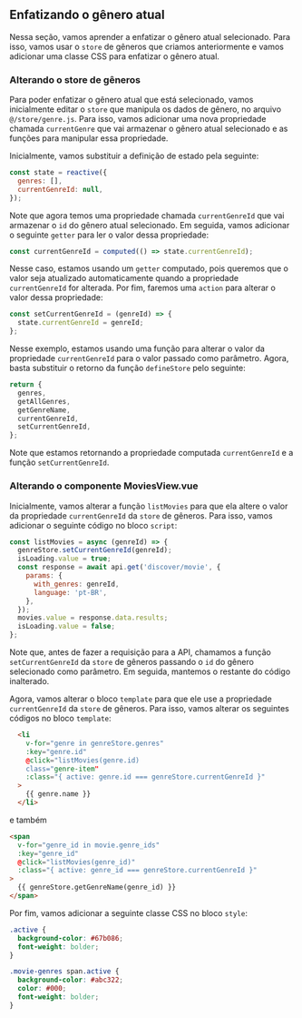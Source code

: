 ## Enfatizando o gênero atual

Nessa seção, vamos aprender a enfatizar o gênero atual selecionado. Para isso, vamos usar o `store` de gêneros que criamos anteriormente e vamos adicionar uma classe CSS para enfatizar o gênero atual.

### Alterando o store de gêneros

Para poder enfatizar o gênero atual que está selecionado, vamos inicialmente editar o `store` que manipula os dados de gênero, no arquivo `@/store/genre.js`. Para isso, vamos adicionar uma nova propriedade chamada `currentGenre` que vai armazenar o gênero atual selecionado e as funções para manipular essa propriedade.

Inicialmente, vamos substituir a definição de estado pela seguinte:

```js
const state = reactive({
  genres: [],
  currentGenreId: null,
});
```

Note que agora temos uma propriedade chamada `currentGenreId` que vai armazenar o `id` do gênero atual selecionado. Em seguida, vamos adicionar o seguinte `getter` para ler o valor dessa propriedade:

```js
const currentGenreId = computed(() => state.currentGenreId);
```

Nesse caso, estamos usando um `getter` computado, pois queremos que o valor seja atualizado automaticamente quando a propriedade `currentGenreId` for alterada. Por fim, faremos uma `action` para alterar o valor dessa propriedade:

```js
const setCurrentGenreId = (genreId) => {
  state.currentGenreId = genreId;
};
```

Nesse exemplo, estamos usando uma função para alterar o valor da propriedade `currentGenreId` para o valor passado como parâmetro. Agora, basta substituir o retorno da função `defineStore` pelo seguinte:

```js
return {
  genres,
  getAllGenres,
  getGenreName,
  currentGenreId,
  setCurrentGenreId,
};
```

Note que estamos retornando a propriedade computada `currentGenreId` e a função `setCurrentGenreId`.

### Alterando o componente MoviesView.vue

Inicialmente, vamos alterar a função `listMovies` para que ela altere o valor da propriedade `currentGenreId` da `store` de gêneros. Para isso, vamos adicionar o seguinte código no bloco `script`:

```js
const listMovies = async (genreId) => {
  genreStore.setCurrentGenreId(genreId);
  isLoading.value = true;
  const response = await api.get('discover/movie', {
    params: {
      with_genres: genreId,
      language: 'pt-BR',
    },
  });
  movies.value = response.data.results;
  isLoading.value = false;
};
```

Note que, antes de fazer a requisição para a API, chamamos a função `setCurrentGenreId` da `store` de gêneros passando o `id` do gênero selecionado como parâmetro. Em seguida, mantemos o restante do código inalterado.

Agora, vamos alterar o bloco `template` para que ele use a propriedade `currentGenreId` da `store` de gêneros. Para isso, vamos alterar os seguintes códigos no bloco `template`:

```html
  <li
    v-for="genre in genreStore.genres"
    :key="genre.id"
    @click="listMovies(genre.id)
    class="genre-item"
    :class="{ active: genre.id === genreStore.currentGenreId }"
  >
    {{ genre.name }}
  </li>
```

e também

```html
<span
  v-for="genre_id in movie.genre_ids"
  :key="genre_id"
  @click="listMovies(genre_id)"
  :class="{ active: genre_id === genreStore.currentGenreId }"
>
  {{ genreStore.getGenreName(genre_id) }}
</span>
```

Por fim, vamos adicionar a seguinte classe CSS no bloco `style`:

```css
.active {
  background-color: #67b086;
  font-weight: bolder;
}

.movie-genres span.active {
  background-color: #abc322;
  color: #000;
  font-weight: bolder;
}
```
